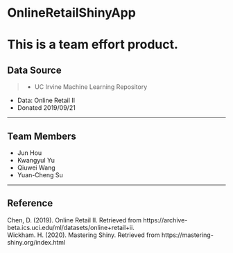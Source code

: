 # OnlineRetailShinyApp
# This is a team effort product. 

## Data Source
> - UC Irvine Machine Learning Repository
- Data: Online Retail II
- Donated 2019/09/21

***
## Team Members

- Jun Hou
- Kwangyul Yu
- Qiuwei Wang
- Yuan-Cheng Su

***
## Reference
Chen, D. (2019). Online Retail II. Retrieved from https://​archive-beta.ics.uci.edu/ml/datasets/online+retail+ii.​<br>
Wickham. H. (2020). Mastering Shiny. Retrieved from https://​ mastering-shiny.org/index.html​
